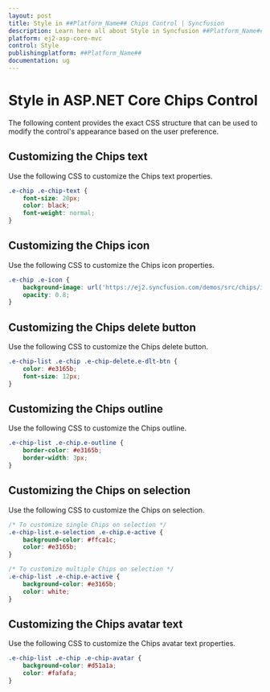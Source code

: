 ```yaml
---
layout: post
title: Style in ##Platform_Name## Chips Control | Syncfusion
description: Learn here all about Style in Syncfusion ##Platform_Name## Chips control of Syncfusion Essential JS 2 and more.
platform: ej2-asp-core-mvc
control: Style
publishingplatform: ##Platform_Name##
documentation: ug
---
```


# Style in ASP.NET Core Chips Control 

The following content provides the exact CSS structure that can be used to modify the control's appearance based on the user preference.

## Customizing the Chips text

Use the following CSS to customize the Chips text properties.

```css
.e-chip .e-chip-text {
    font-size: 20px;
    color: black;
    font-weight: normal;
}
```

## Customizing the Chips icon

Use the following CSS to customize the Chips icon properties.

```css
.e-chip .e-icon {
    background-image: url('https://ej2.syncfusion.com/demos/src/chips/images/laura.png');
    opacity: 0.8;
}
```

## Customizing the Chips delete button

Use the following CSS to customize the Chips delete button.

```css
.e-chip-list .e-chip .e-chip-delete.e-dlt-btn {
    color: #e3165b;
    font-size: 12px;
}
```

## Customizing the Chips outline

Use the following CSS to customize the Chips outline.

```css
.e-chip-list .e-chip.e-outline {
    border-color: #e3165b;
    border-width: 3px;
}
```

## Customizing the Chips on selection

Use the following CSS to customize the Chips on selection.

```css
/* To customize single Chips on selection */
.e-chip-list.e-selection .e-chip.e-active {
    background-color: #ffca1c;
    color: #e3165b;
}

/* To customize multiple Chips on selection */
.e-chip-list .e-chip.e-active {
    background-color: #e3165b;
    color: white;
}
```

## Customizing the Chips avatar text

Use the following CSS to customize the Chips avatar text properties.

```css
.e-chip-list .e-chip .e-chip-avatar {
    background-color: #d51a1a;
    color: #fafafa;
}
```